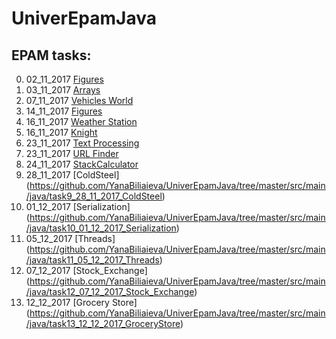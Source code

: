 # UniverEpamJava
EPAM tasks:
----
0. 02_11_2017 [Figures](https://github.com/YanaBiliaieva/UniverEpamJava/tree/master/src/main/java/task0_02_11_2017_Figures)
1. 03_11_2017 [Arrays](https://github.com/YanaBiliaieva/UniverEpamJava/tree/master/src/main/java/task1_03_11_2017_Arrays)
2. 07_11_2017 [Vehicles World](https://github.com/YanaBiliaieva/UniverEpamJava/tree/master/src/main/java/task2_07_11_2017_VehiclesWorld)
3. 14_11_2017 [Figures](https://github.com/YanaBiliaieva/UniverEpamJava/tree/master/src/main/java/task3_14_11_2017_Figures)
4. 16_11_2017 [Weather Station](https://github.com/YanaBiliaieva/UniverEpamJava/tree/master/src/main/java/task4_16_11_2017_WeatherStation)
5. 16_11_2017 [Knight](https://github.com/YanaBiliaieva/UniverEpamJava/tree/master/src/main/java/task5_16_11_2017_Knight)
6. 23_11_2017 [Text Processing](https://github.com/YanaBiliaieva/UniverEpamJava/tree/master/src/main/java/task6_23_11_2017_TextProcessing)
7. 23_11_2017 [URL Finder](https://github.com/YanaBiliaieva/UniverEpamJava/tree/master/src/main/java/task7_23_11_2017_URLFinder)
8. 24_11_2017 [StackCalculator](https://github.com/YanaBiliaieva/UniverEpamJava/tree/master/src/main/java/task8_24_11_2017_StackCalculator)
9. 28_11_2017 [ColdSteel] (https://github.com/YanaBiliaieva/UniverEpamJava/tree/master/src/main/java/task9_28_11_2017_ColdSteel)
10. 01_12_2017 [Serialization] (https://github.com/YanaBiliaieva/UniverEpamJava/tree/master/src/main/java/task10_01_12_2017_Serialization)
11. 05_12_2017 [Threads] (https://github.com/YanaBiliaieva/UniverEpamJava/tree/master/src/main/java/task11_05_12_2017_Threads)
12. 07_12_2017 [Stock_Exchange] (https://github.com/YanaBiliaieva/UniverEpamJava/tree/master/src/main/java/task12_07_12_2017_Stock_Exchange)
13. 12_12_2017 [Grocery Store] (https://github.com/YanaBiliaieva/UniverEpamJava/tree/master/src/main/java/task13_12_12_2017_GroceryStore)
